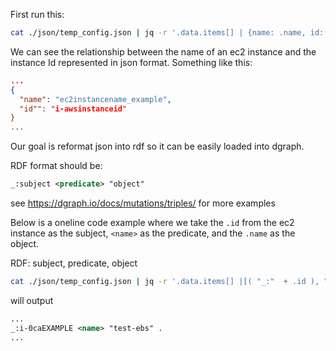 First run this:

```bash
cat ./json/temp_config.json | jq -r '.data.items[] | {name: .name, id: .id}'
```

We can see the relationship between the name of an ec2 instance and the instance Id represented in json format. Something like this: 

```json
...
{
  "name": "ec2instancename_example",
  "id"": "i-awsinstanceid"
}
...
```

Our goal is reformat json into rdf so it can be easily loaded into dgraph. 

RDF format should be:

```rdf
_:subject <predicate> "object"
```

see https://dgraph.io/docs/mutations/triples/ for more examples

Below is a oneline code example where we take the `.id` from the ec2 instance as the subject, `<name>` as the predicate, and the `.name` as the object.

RDF: subject, predicate, object

```bash
cat ./json/temp_config.json | jq -r '.data.items[] |[( "_:"  + .id ), "<name>", ("\"" + .name + "\" ." )]|@sh' | tr -d \'
```
will output

```rdf
...
_:i-0caEXAMPLE <name> "test-ebs" .
...
````

